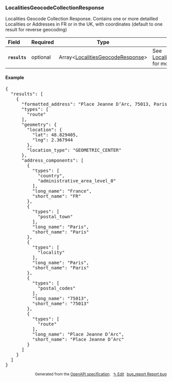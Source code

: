 <!--- This is a generated file, do not edit! -->
<!--- [START woosmap_http_schema_localitiesgeocodecollectionresponse] -->
<h3 class="schema-object" id="LocalitiesGeocodeCollectionResponse">LocalitiesGeocodeCollectionResponse</h3>

Localities Geocode Collection Response. Contains one or more detailled Localities or Addresses in FR or in the UK, with coordinates (default to one result for reverse geocoding)

| Field                                                                                                                      | Required | Type                                                                                             | Description                                                                                                   |
| :------------------------------------------------------------------------------------------------------------------------- | -------- | ------------------------------------------------------------------------------------------------ | ------------------------------------------------------------------------------------------------------------- |
| <h4 id="LocalitiesGeocodeCollectionResponse-results" class="add-link schema-object-property-key"><code>results</code></h4> | optional | Array&lt;[LocalitiesGeocodeResponse](#LocalitiesGeocodeResponse "LocalitiesGeocodeResponse")&gt; | See [LocalitiesGeocodeResponse](#LocalitiesGeocodeResponse "LocalitiesGeocodeResponse") for more information. |

<h4 class="schema-object-example" id="LocalitiesGeocodeCollectionResponse-example">Example</h4>

<pre class="notranslate lang-json prettyprint">{
  "results": [
    {
      "formatted_address": "Place Jeanne D’Arc, 75013, Paris",
      "types": [
        "route"
      ],
      "geometry": {
        "location": {
          "lat": 48.829405,
          "lng": 2.367944
        },
        "location_type": "GEOMETRIC_CENTER"
      },
      "address_components": [
        {
          "types": [
            "country",
            "administrative_area_level_0"
          ],
          "long_name": "France",
          "short_name": "FR"
        },
        {
          "types": [
            "postal_town"
          ],
          "long_name": "Paris",
          "short_name": "Paris"
        },
        {
          "types": [
            "locality"
          ],
          "long_name": "Paris",
          "short_name": "Paris"
        },
        {
          "types": [
            "postal_codes"
          ],
          "long_name": "75013",
          "short_name": "75013"
        },
        {
          "types": [
            "route"
          ],
          "long_name": "Place Jeanne D’Arc",
          "short_name": "Place Jeanne D’Arc"
        }
      ]
    }
  ]
}</pre>

<p style="text-align: right; font-size: smaller;">Generated from the <a data-label="openapi-github" href="https://github.com/woosmap/openapi-specification" title="Woosmap OpenAPI Specification" class="external">OpenAPI specification</a>.
<a data-label="openapi-github-woosmap-http-schema-localitiesgeocodecollectionresponse" data-action="edit" style="margin-left: 5px;" href="https://github.com/woosmap/openapi-specification/blob/main/specification/schemas/LocalitiesGeocodeCollectionResponse.yml" title="Edit on GitHub">✎ Edit</a>
<a data-label="openapi-github-woosmap-http-schema-localitiesgeocodecollectionresponse" data-action="bug" style="margin-left: 5px;" href="https://github.com/woosmap/openapi-specification/issues/new?assignees=&labels=type%3A+bug%2C+triage+me&template=bug_report.md&title=[schemas] Bug - LocalitiesGeocodeCollectionResponse" title="File bug for schemas on GitHub"><span class="material-icons">bug_report</span> Report bug</a>
</p>

<!--- [END woosmap_http_schema_localitiesgeocodecollectionresponse] -->
